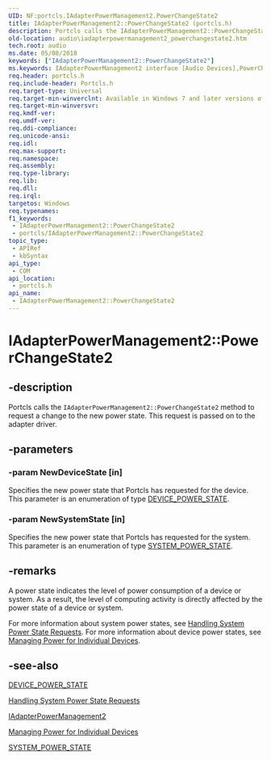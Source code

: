 ```yaml
---
UID: NF:portcls.IAdapterPowerManagement2.PowerChangeState2
title: IAdapterPowerManagement2::PowerChangeState2 (portcls.h)
description: Portcls calls the IAdapterPowerManagement2::PowerChangeState2 method to request a change to the new power state. This request is passed on to the adapter driver.
old-location: audio\iadapterpowermanagement2_powerchangestate2.htm
tech.root: audio
ms.date: 05/08/2018
keywords: ["IAdapterPowerManagement2::PowerChangeState2"]
ms.keywords: IAdapterPowerManagement2 interface [Audio Devices],PowerChangeState2 method, IAdapterPowerManagement2.PowerChangeState2, IAdapterPowerManagement2::PowerChangeState2, PowerChangeState2, PowerChangeState2 method [Audio Devices], PowerChangeState2 method [Audio Devices],IAdapterPowerManagement2 interface, audio.iadapterpowermanagement2_powerchangestate2, audmp-routines_d145e24a-5ef1-44a3-b51b-9ee2c8a89772.xml, portcls/IAdapterPowerManagement2::PowerChangeState2
req.header: portcls.h
req.include-header: Portcls.h
req.target-type: Universal
req.target-min-winverclnt: Available in Windows 7 and later versions of Windows.
req.target-min-winversvr: 
req.kmdf-ver: 
req.umdf-ver: 
req.ddi-compliance: 
req.unicode-ansi: 
req.idl: 
req.max-support: 
req.namespace: 
req.assembly: 
req.type-library: 
req.lib: 
req.dll: 
req.irql: 
targetos: Windows
req.typenames: 
f1_keywords:
 - IAdapterPowerManagement2::PowerChangeState2
 - portcls/IAdapterPowerManagement2::PowerChangeState2
topic_type:
 - APIRef
 - kbSyntax
api_type:
 - COM
api_location:
 - portcls.h
api_name:
 - IAdapterPowerManagement2::PowerChangeState2
---
```


# IAdapterPowerManagement2::PowerChangeState2


## -description

Portcls calls the <code>IAdapterPowerManagement2::PowerChangeState2</code> method to request a change to the new power state. This request is passed on to the adapter driver.

## -parameters

### -param NewDeviceState [in]


Specifies the new power state that Portcls has requested for the device. This parameter is an enumeration of type <a href="/windows-hardware/drivers/ddi/wudfddi/ne-wudfddi-_device_power_state">DEVICE_POWER_STATE</a>.

### -param NewSystemState [in]


Specifies the new power state that Portcls has requested for the system. This parameter is an enumeration of type <a href="/windows-hardware/drivers/ddi/wdm/ne-wdm-_system_power_state">SYSTEM_POWER_STATE</a>.

## -remarks

A power state indicates the level of power consumption of a device or system. As a result, the level of computing activity is directly affected by the power state of a device or system. 

For more information about system power states, see <a href="/windows-hardware/drivers/kernel/handling-system-power-state-requests">Handling System Power State Requests</a>. For more information about device power states, see <a href="/windows-hardware/drivers/kernel/managing-power-for-individual-devices">Managing Power for Individual Devices</a>.

## -see-also

<a href="/windows-hardware/drivers/ddi/wudfddi/ne-wudfddi-_device_power_state">DEVICE_POWER_STATE</a>



<a href="/windows-hardware/drivers/kernel/handling-system-power-state-requests">Handling System Power State Requests</a>



<a href="/windows-hardware/drivers/ddi/portcls/nn-portcls-iadapterpowermanagement2">IAdapterPowerManagement2</a>



<a href="/windows-hardware/drivers/kernel/managing-power-for-individual-devices">Managing Power for Individual Devices</a>



<a href="/windows-hardware/drivers/ddi/wdm/ne-wdm-_system_power_state">SYSTEM_POWER_STATE</a>

